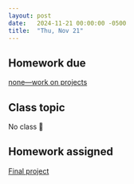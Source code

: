 ```yaml
---
layout: post
date:   2024-11-21 00:00:00 -0500
title:  "Thu, Nov 21"
---
```



## Homework due

[none—work on projects](/compositions/final)

## Class topic

No class 🦃

## Homework assigned

[Final project](/compositions/final)
